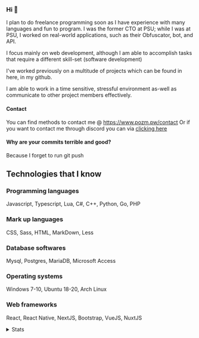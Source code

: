 ### Hi 👋

I plan to do freelance programming soon as I have experience with many languages and fun to program. I was the former CTO at PSU; while I was at PSU, I worked on real-world applications, such as their Obfuscator, bot, and API.

I focus mainly on web development, although I am able to accomplish tasks that require a different skill-set (software development)

I've worked previously on a multitude of projects which can be found in here, in my github.

I am able to work in a time sensitive, stressful environment as-well as communicate to other project members effectively.


#### Contact
You can find methods to contact me @ https://www.pozm.pw/contact
Or if you want to contact me through discord you can via [clicking here](https://discordapp.com/users/288062966803333120/)

#### Why are your commits terrible and good?
Because I forget to run git push

## Technologies that I know
### Programming languages
Javascript, Typescript, Lua, C#, C++, Python, Go, PHP
### Mark up languages 
CSS, Sass, HTML, MarkDown, Less
### Database softwares
Mysql, Postgres, MariaDB, Microsoft Access
### Operating systems
Windows 7-10, Ubuntu 18-20, Arch Linux
### Web frameworks
React, React Native, NextJS, Bootstrap, VueJS, NuxtJS


<details>
   <summary>Stats</summary>

  [![Stats](https://github-readme-stats.vercel.app/api?show_icons=true&username=pozm&count_private=true&bg_color=2B2A33&text_color=C9D1D9&title_color=00DDFF&icon_color=009AB2&border_color=4B4959&border_radius=10&custom_title=Pozm's%20Most%20Used%20Languages&include_all_commits=true)](https://www.youtube.com/watch?v=dQw4w9WgXcQ)
  
  [![Top Langs](https://github-readme-stats.vercel.app/api/top-langs?username=pozm&layout=compact&bg_color=2B2A33&text_color=C9D1D9&title_color=00DDFF&icon_color=009AB2&border_color=4B4959&border_radius=10&hide=css&custom_title=Pozm's%20Most%20Used%20Languages)](https://www.youtube.com/watch?v=dQw4w9WgXcQ)
  <sup><sub>I think I accidentally uploaded node modules...</sub></sup>
</details>
